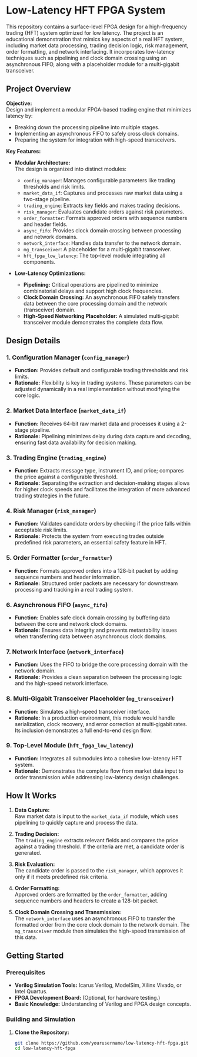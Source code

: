 # Low-Latency HFT FPGA System

This repository contains a surface-level FPGA design for a high-frequency trading (HFT) system optimized for low latency. The project is an educational demonstration that mimics key aspects of a real HFT system, including market data processing, trading decision logic, risk management, order formatting, and network interfacing. It incorporates low-latency techniques such as pipelining and clock domain crossing using an asynchronous FIFO, along with a placeholder module for a multi‑gigabit transceiver.

## Project Overview

**Objective:**  
Design and implement a modular FPGA-based trading engine that minimizes latency by:
- Breaking down the processing pipeline into multiple stages.
- Implementing an asynchronous FIFO to safely cross clock domains.
- Preparing the system for integration with high-speed transceivers.

**Key Features:**
- **Modular Architecture:**  
  The design is organized into distinct modules:
  - `config_manager`: Manages configurable parameters like trading thresholds and risk limits.
  - `market_data_if`: Captures and processes raw market data using a two-stage pipeline.
  - `trading_engine`: Extracts key fields and makes trading decisions.
  - `risk_manager`: Evaluates candidate orders against risk parameters.
  - `order_formatter`: Formats approved orders with sequence numbers and header fields.
  - `async_fifo`: Provides clock domain crossing between processing and network domains.
  - `network_interface`: Handles data transfer to the network domain.
  - `mg_transceiver`: A placeholder for a multi‑gigabit transceiver.
  - `hft_fpga_low_latency`: The top-level module integrating all components.
  
- **Low-Latency Optimizations:**
  - **Pipelining:** Critical operations are pipelined to minimize combinatorial delays and support high clock frequencies.
  - **Clock Domain Crossing:** An asynchronous FIFO safely transfers data between the core processing domain and the network (transceiver) domain.
  - **High-Speed Networking Placeholder:** A simulated multi‑gigabit transceiver module demonstrates the complete data flow.

## Design Details

### 1. Configuration Manager (`config_manager`)
- **Function:** Provides default and configurable trading thresholds and risk limits.
- **Rationale:** Flexibility is key in trading systems. These parameters can be adjusted dynamically in a real implementation without modifying the core logic.

### 2. Market Data Interface (`market_data_if`)
- **Function:** Receives 64-bit raw market data and processes it using a 2-stage pipeline.
- **Rationale:** Pipelining minimizes delay during data capture and decoding, ensuring fast data availability for decision making.

### 3. Trading Engine (`trading_engine`)
- **Function:** Extracts message type, instrument ID, and price; compares the price against a configurable threshold.
- **Rationale:** Separating the extraction and decision-making stages allows for higher clock speeds and facilitates the integration of more advanced trading strategies in the future.

### 4. Risk Manager (`risk_manager`)
- **Function:** Validates candidate orders by checking if the price falls within acceptable risk limits.
- **Rationale:** Protects the system from executing trades outside predefined risk parameters, an essential safety feature in HFT.

### 5. Order Formatter (`order_formatter`)
- **Function:** Formats approved orders into a 128-bit packet by adding sequence numbers and header information.
- **Rationale:** Structured order packets are necessary for downstream processing and tracking in a real trading system.

### 6. Asynchronous FIFO (`async_fifo`)
- **Function:** Enables safe clock domain crossing by buffering data between the core and network clock domains.
- **Rationale:** Ensures data integrity and prevents metastability issues when transferring data between asynchronous clock domains.

### 7. Network Interface (`network_interface`)
- **Function:** Uses the FIFO to bridge the core processing domain with the network domain.
- **Rationale:** Provides a clean separation between the processing logic and the high-speed network interface.

### 8. Multi‑Gigabit Transceiver Placeholder (`mg_transceiver`)
- **Function:** Simulates a high-speed transceiver interface.
- **Rationale:** In a production environment, this module would handle serialization, clock recovery, and error correction at multi‑gigabit rates. Its inclusion demonstrates a full end-to-end design flow.

### 9. Top-Level Module (`hft_fpga_low_latency`)
- **Function:** Integrates all submodules into a cohesive low-latency HFT system.
- **Rationale:** Demonstrates the complete flow from market data input to order transmission while addressing low-latency design challenges.

## How It Works

1. **Data Capture:**  
   Raw market data is input to the `market_data_if` module, which uses pipelining to quickly capture and process the data.

2. **Trading Decision:**  
   The `trading_engine` extracts relevant fields and compares the price against a trading threshold. If the criteria are met, a candidate order is generated.

3. **Risk Evaluation:**  
   The candidate order is passed to the `risk_manager`, which approves it only if it meets predefined risk criteria.

4. **Order Formatting:**  
   Approved orders are formatted by the `order_formatter`, adding sequence numbers and headers to create a 128-bit packet.

5. **Clock Domain Crossing and Transmission:**  
   The `network_interface` uses an asynchronous FIFO to transfer the formatted order from the core clock domain to the network domain. The `mg_transceiver` module then simulates the high-speed transmission of this data.

## Getting Started

### Prerequisites
- **Verilog Simulation Tools:** Icarus Verilog, ModelSim, Xilinx Vivado, or Intel Quartus.
- **FPGA Development Board:** (Optional, for hardware testing.)
- **Basic Knowledge:** Understanding of Verilog and FPGA design concepts.

### Building and Simulation

1. **Clone the Repository:**
   ```bash
   git clone https://github.com/yourusername/low-latency-hft-fpga.git
   cd low-latency-hft-fpga
